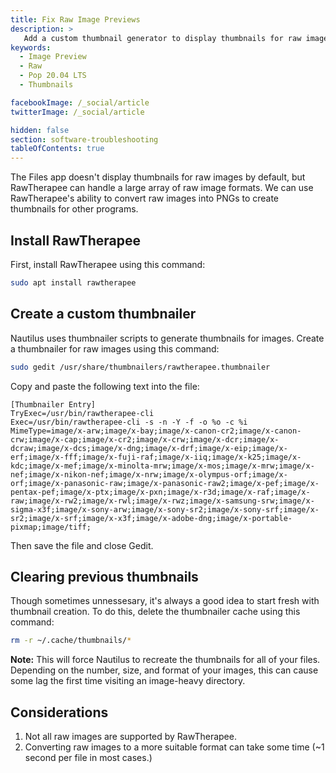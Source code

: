 ```yaml
---
title: Fix Raw Image Previews
description: >
   Add a custom thumbnail generator to display thumbnails for raw image in Files.
keywords:
  - Image Preview
  - Raw
  - Pop 20.04 LTS
  - Thumbnails

facebookImage: /_social/article
twitterImage: /_social/article

hidden: false
section: software-troubleshooting
tableOfContents: true
---
```


The Files app doesn't display thumbnails for raw images by default, but RawTherapee can handle a large array of raw image formats. We can use RawTherapee's ability to convert raw images into PNGs to create thumbnails for other programs.

## Install RawTherapee

First, install RawTherapee using this command:

```bash
sudo apt install rawtherapee
```

## Create a custom thumbnailer

Nautilus uses thumbnailer scripts to generate thumbnails for images. Create a thumbnailer for raw images using this command:

```bash
sudo gedit /usr/share/thumbnailers/rawtherapee.thumbnailer
```

Copy and paste the following text into the file:

```
[Thumbnailer Entry]
TryExec=/usr/bin/rawtherapee-cli
Exec=/usr/bin/rawtherapee-cli -s -n -Y -f -o %o -c %i
MimeType=image/x-arw;image/x-bay;image/x-canon-cr2;image/x-canon-crw;image/x-cap;image/x-cr2;image/x-crw;image/x-dcr;image/x-dcraw;image/x-dcs;image/x-dng;image/x-drf;image/x-eip;image/x-erf;image/x-fff;image/x-fuji-raf;image/x-iiq;image/x-k25;image/x-kdc;image/x-mef;image/x-minolta-mrw;image/x-mos;image/x-mrw;image/x-nef;image/x-nikon-nef;image/x-nrw;image/x-olympus-orf;image/x-orf;image/x-panasonic-raw;image/x-panasonic-raw2;image/x-pef;image/x-pentax-pef;image/x-ptx;image/x-pxn;image/x-r3d;image/x-raf;image/x-raw;image/x-rw2;image/x-rwl;image/x-rwz;image/x-samsung-srw;image/x-sigma-x3f;image/x-sony-arw;image/x-sony-sr2;image/x-sony-srf;image/x-sr2;image/x-srf;image/x-x3f;image/x-adobe-dng;image/x-portable-pixmap;image/tiff;
```

Then save the file and close Gedit.

## Clearing previous thumbnails

Though sometimes unnessesary, it's always a good idea to start fresh with thumbnail creation. To do this, delete the thumbnailer cache using this command:

```bash
rm -r ~/.cache/thumbnails/*
```

**Note:** This will force Nautilus to recreate the thumbnails for all of your files. Depending on the number, size, and format of your images, this can cause some lag the first time visiting an image-heavy directory.

## Considerations

1. Not all raw images are supported by RawTherapee.
2. Converting raw images to a more suitable format can take some time (~1 second per file in most cases.)
